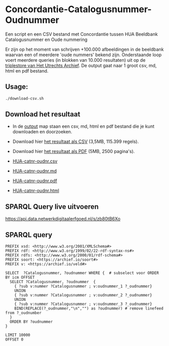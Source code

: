 # Concordantie-Catalogusnummer-Oudnummer
Een script en een CSV bestand met Concordantie tussen HUA Beeldbank Catalogusnummer en Oude nummering

Er zijn op het moment van schrijven +100.000 afbeeldingen in de beeldbank waarvan een of meerdere 'oude nummers' bekend zijn. Onderstaande loop voert meerdere queries (in blokken van 10.000 resultaten) uit op de [triplestore van Het Utrechts Archief](https://data.netwerkdigitaalerfgoed.nl/hetutrechtsarchief/mi2rdf/sparql/mi2rdf). De output gaat naar 1 groot csv, md, html en pdf bestand.

## Usage:
```bash
./download-csv.sh
```

## Download het resultaat
* In de [output](https://github.com/hetutrechtsarchief/Concordantie-Catalogusnummer-Oudnummer/tree/master/output) map staan een csv, md, html en pdf bestand die je kunt downloaden en doorzoeken.
* Download hier [het resultaat als CSV](https://github.com/hetutrechtsarchief/Concordantie-Catalogusnummer-Oudnummer/raw/master/output/HUA-catnr-oudnr.csv) (3,5MB, 115.399 regels).
* Download hier [het resultaat als PDF](https://github.com/hetutrechtsarchief/Concordantie-Catalogusnummer-Oudnummer/raw/master/output/HUA-catnr-oudnr.pdf) (5MB, 2500 pagina's).

* [HUA-catnr-oudnr.csv](https://github.com/hetutrechtsarchief/Concordantie-Catalogusnummer-Oudnummer/raw/master/output/HUA-catnr-oudnr.csv)
* [HUA-catnr-oudnr.md](https://github.com/hetutrechtsarchief/Concordantie-Catalogusnummer-Oudnummer/raw/master/output/HUA-catnr-oudnr.md)
* [HUA-catnr-oudnr.pdf](https://github.com/hetutrechtsarchief/Concordantie-Catalogusnummer-Oudnummer/raw/master/output/HUA-catnr-oudnr.pdf)
* [HUA-catnr-oudnr.html](https://github.com/hetutrechtsarchief/Concordantie-Catalogusnummer-Oudnummer/raw/master/output/HUA-catnr-oudnr.html)

## SPARQL Query live uitvoeren
https://api.data.netwerkdigitaalerfgoed.nl/s/zb80tB6Xo

## SPARQL query
```sparql
PREFIX xsd: <http://www.w3.org/2001/XMLSchema#>
PREFIX rdf: <http://www.w3.org/1999/02/22-rdf-syntax-ns#>
PREFIX rdfs: <http://www.w3.org/2000/01/rdf-schema#>
PREFIX soort: <https://archief.io/soort#>
PREFIX v: <https://archief.io/veld#>

SELECT  ?Catalogusnummer, ?oudnummer WHERE {  # subselect voor ORDER BY icm OFFSET
  SELECT ?Catalogusnummer, ?oudnummer  {
    { ?sub v:nummer ?Catalogusnummer ; v:oudnummer_1 ?_oudnummer}
    UNION
    { ?sub v:nummer ?Catalogusnummer ; v:oudnummer_2 ?_oudnummer} 
    UNION
    { ?sub v:nummer ?Catalogusnummer ; v:oudnummer_3 ?_oudnummer}
    BIND(REPLACE(?_oudnummer,"\n","") as ?oudnummer) # remove linefeed from ?_oudnumber
  }
  ORDER BY ?oudnummer
}

LIMIT 10000
OFFSET 0
```
